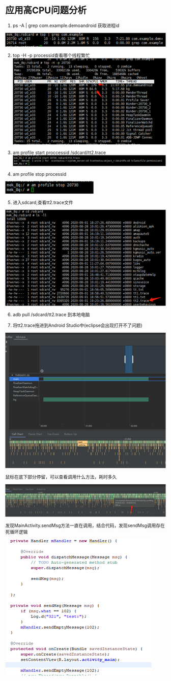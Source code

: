 # 应用高CPU问题分析

1. ps -A | grep com.example.demoandroid 获取进程id

![1598959224(1)](07-案例2-traceview/clip_image001.png)

2. top -H -p processid查看哪个线程繁忙
    ![1598959272(1)](07-案例2-traceview/clip_image002.png)

3. am profile start proccessid /sdcard/tt2.trace 
    ![1598959387(1)](07-案例2-traceview/clip_image002-1623312440724.png)

4. am profile stop processid

![1598959454(1)](07-案例2-traceview/clip_image001-1623312457927.png)

5. 进入sdcard,查看tt2.trace文件

![1598959561(1)](07-案例2-traceview/clip_image002-1623312472275.png)

6. adb pull /sdcard/tt2.trace 到本地电脑

7.  将tt2.trace拖进到Android Studio中(eclipse会出现打开不了问题)

![1598960837(1)](07-案例2-traceview/clip_image002-1623312520276.png)

鼠标在底下部分停留，可以查看调用什么方法，耗时多久

![1598961529(1)](07-案例2-traceview/clip_image002-1623312534794.png)

 

发现MainActivity.sendMsg方法一直在调用，结合代码，发现sendMsg调用存在死循环逻辑

![1598961652(1)](07-案例2-traceview/clip_image001-1623312546711.png)